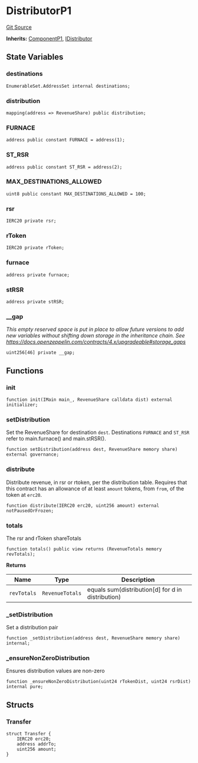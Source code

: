 # DistributorP1
[Git Source](https://github.com/larrythecucumber321/protocol/blob/77d337b8595ba96d069ded321419b36a61984170/contracts/p1/Distributor.sol)

**Inherits:**
[ComponentP1](/tools/docgen/src/contracts/p1/mixins/Component.sol/abstract.ComponentP1.md), [IDistributor](/tools/docgen/src/contracts/interfaces/IDistributor.sol/interface.IDistributor.md)


## State Variables
### destinations

```solidity
EnumerableSet.AddressSet internal destinations;
```


### distribution

```solidity
mapping(address => RevenueShare) public distribution;
```


### FURNACE

```solidity
address public constant FURNACE = address(1);
```


### ST_RSR

```solidity
address public constant ST_RSR = address(2);
```


### MAX_DESTINATIONS_ALLOWED

```solidity
uint8 public constant MAX_DESTINATIONS_ALLOWED = 100;
```


### rsr

```solidity
IERC20 private rsr;
```


### rToken

```solidity
IERC20 private rToken;
```


### furnace

```solidity
address private furnace;
```


### stRSR

```solidity
address private stRSR;
```


### __gap
*This empty reserved space is put in place to allow future versions to add new
variables without shifting down storage in the inheritance chain.
See https://docs.openzeppelin.com/contracts/4.x/upgradeable#storage_gaps*


```solidity
uint256[46] private __gap;
```


## Functions
### init


```solidity
function init(IMain main_, RevenueShare calldata dist) external initializer;
```

### setDistribution

Set the RevenueShare for destination `dest`. Destinations `FURNACE` and `ST_RSR` refer to
main.furnace() and main.stRSR().


```solidity
function setDistribution(address dest, RevenueShare memory share) external governance;
```

### distribute

Distribute revenue, in rsr or rtoken, per the distribution table.
Requires that this contract has an allowance of at least
`amount` tokens, from `from`, of the token at `erc20`.


```solidity
function distribute(IERC20 erc20, uint256 amount) external notPausedOrFrozen;
```

### totals

The rsr and rToken shareTotals


```solidity
function totals() public view returns (RevenueTotals memory revTotals);
```
**Returns**

|Name|Type|Description|
|----|----|-----------|
|`revTotals`|`RevenueTotals`|equals sum(distribution[d] for d in distribution)|


### _setDistribution

Set a distribution pair


```solidity
function _setDistribution(address dest, RevenueShare memory share) internal;
```

### _ensureNonZeroDistribution

Ensures distribution values are non-zero


```solidity
function _ensureNonZeroDistribution(uint24 rTokenDist, uint24 rsrDist) internal pure;
```

## Structs
### Transfer

```solidity
struct Transfer {
    IERC20 erc20;
    address addrTo;
    uint256 amount;
}
```

